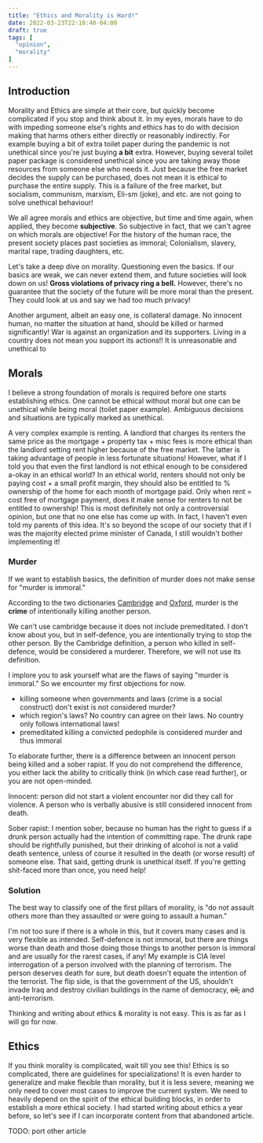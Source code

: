 ```yaml
---
title: "Ethics and Morality is Hard!"
date: 2022-03-23T22:18:40-04:00
draft: true
tags: [
  "opinion",
  "morality"
]
---
```


## Introduction

Morality and Ethics are simple at their core, but quickly become complicated if you stop and think about it.
In my eyes, morals have to do with impeding someone else's rights and
ethics has to do with decision making that harms others either directly or reasonably indirectly.
For example buying a bit of extra toilet paper during the pandemic is not unethical since you're just buying **a bit** extra.
However, buying several toilet paper package is considered unethical since you are taking away those resources from someone
else who needs it. Just because the free market decides the supply can be purchased, does not mean it is ethical to
purchase the entire supply. This is a failure of the free market, but socialism, communism, marxism, Eli-sm (joke), and etc. are not going to solve unethical behaviour!

We all agree morals and ethics are objective, but time and time again, when applied,
they become **subjective**. So subjective in fact, that we can't agree on which morals are objective!
For the history of the human race, the present society places past societies as immoral;
Colonialism, slavery, marital rape, trading daughters, etc.

Let's take a deep dive on morality. Questioning even the basics.
If our basics are weak, we can never extend them, and future societies will look
down on us! **Gross violations of privacy ring a bell.** However, there's no guarantee
that the society of the future will be more moral than the present. They could look at us
and say we had too much privacy!

Another argument, albeit an easy one, is collateral damage. No innocent human, no matter the
situation at hand, should be killed or harmed significantly! War is against an organization and its supporters. Living
in a country does not mean you support its actions!! It is unreasonable and unethical to

## Morals

I believe a strong foundation of morals is required before one starts establishing ethics. One cannot be ethical without moral
but one can be unethical while being moral (toilet paper example). Ambiguous decisions and situations are typically marked as unethical.

A very complex example is renting. A landlord that charges its renters the same price as the mortgage + property tax + misc fees is more ethical
than the landlord setting rent higher because of the free market. The latter is taking advantage of people in less fortunate situations!
However, what if I told you that even the first landlord is not ethical enough to be considered a-okay in an ethical world? In an ethical world,
renters should not only be paying cost + a small profit margin, they should also be entitled to % ownership of the home for each month
of mortgage paid. Only when rent = cost free of mortgage payment, does it make sense for renters to not be entitled to ownership! This is
most definitely not only a controversial opinion, but one that no one else has come up with. In fact, I haven't even told my parents of
this idea. It's so beyond the scope of our society that if I was the majority elected prime minister of Canada, I still wouldn't bother implementing it!

### Murder

If we want to establish basics, the definition of murder does not make sense for "murder is immoral."

According to the two dictionaries [Cambridge](https://dictionary.cambridge.org/dictionary/english/murder) and [Oxford](https://www.merriam-webster.com/dictionary/murder), murder is the **crime** of intentionally killing another person.

We can't use cambridge because it does not include premeditated. I don't know about you, but in self-defence,
you are intentionally trying to stop the other person. By the Cambridge definition, a person who killed in self-defence,
would be considered a murderer. Therefore, we will not use its definition.

I implore you to ask yourself what are the flaws of saying "murder is immoral."
So we encounter my first objections for now.

- killing someone when governments and laws (crime is a social construct) don't exist is not considered murder?
- which region's laws? No country can agree on their laws. No country only follows international laws!
- premeditated killing a convicted pedophile is considered murder and thus immoral

To elaborate further, there is a difference between an innocent person being killed and a sober rapist.
If you do not comprehend the difference, you either lack the ability to critically think (in which case read further), or you are not
open-minded.

Innocent: person did not start a violent encounter nor did they call for violence. A person who is verbally abusive is still considered innocent from death.

Sober rapist: I mention sober, because no human has the right to guess if a drunk person actually had the intention of committing rape. The drunk rape should be rightfully punished, but their drinking of alcohol is not a valid death sentence, unless of course it resulted in the death (or worse result) of someone else.
That said, getting drunk is unethical itself. If you're getting shit-faced more than once, you need help!

### Solution

The best way to classify one of the first pillars of morality, is "do not assault others more than they assaulted or were going to assault a human."

I'm not too sure if there is a whole in this, but it covers many cases and is very flexible as intended. Self-defence is not immoral,
but there are things worse than death and those doing those things to another person is immoral and are usually for the rarest cases, if any!
My example is CIA level interrogation of a person involved with the planning of terrorism. The person deserves death for sure, but death
doesn't equate the intention of the terrorist. The flip side, is that the government of the US, shouldn't invade Iraq and destroy civilian buildings in the name of democracy, ~~oil,~~ and anti-terrorism.

Thinking and writing about ethics & morality is not easy. This is as far as I will go for now.

## Ethics

If you think morality is complicated, wait till you see this! Ethics is so complicated, there are guidelines for specializations!
It is even harder to generalize and make flexible than morality, but it is less severe, meaning we only need to cover most cases
to improve the current system. We need to heavily depend on the spirit of the ethical building blocks, in order to establish
a more ethical society. I had started writing about ethics a year before, so let's see if I can incorporate content from that
abandoned article.

TODO: port other article
